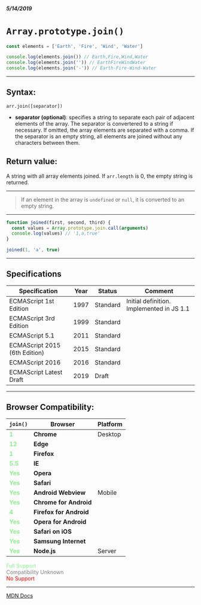##### 5/14/2019
# `Array.prototype.join()`

```js
const elements = ['Earth', 'Fire', 'Wind', 'Water']

console.log(elements.join()) // Earth,Fire,Wind,Water
console.log(elements.join('')) // EarthFireWindWater
console.log(elements.join('-')) // Earth-Fire-Wind-Water
```

---

## Syntax:
`arr.join([separator])`

* **separator (optional)**: specifies a string to separate each pair of adjacent elements of the array.  The separator is convertered to a string if necessary.  If omitted, the array elements are separated with a comma.  If the separator is an empty string, all elements are joined without any characters between them.

## Return value:
A string with all array elements joined.  If `arr.length` is 0, the empty string is returned.

---

  >If an element in the array is `undefined` or `null`, it is converted to an empty string.

---

```js
function joined(first, second, third) {
  const values = Array.prototype.join.call(arguments)
  console.log(values) // '1,a,true'
}

joined(1, 'a', true)
```

---

## Specifications
| Specification | Year | Status | Comment |
|---|---|---|---|
| ECMAScript 1st Edition | 1997 | Standard | Initial definition. Implemented in JS 1.1 |
| ECMAScript 3rd Edition | 1999 | Standard |  |
| ECMAScript 5.1 | 2011 | Standard |  |
| ECMAScript 2015 (6th Edition) | 2015 | Standard |  |
| ECMAScript 2016 | 2016 | Standard |  |
| ECMAScript Latest Draft | 2019 | Draft |  |

---

## Browser Compatibility:
| `join()` | Browser | Platform |
|---|---|---|
| <span style="color: lightgreen">**1**</span> | **Chrome** | Desktop | 
| <span style="color: lightgreen">**12**</span> | **Edge** || 
| <span style="color: lightgreen">**1**</span> | **Firefox** || 
| <span style="color: lightgreen">**5.5**</span> | **IE** || 
| <span style="color: lightgreen">**Yes**</span> | **Opera** || 
| <span style="color: lightgreen">**Yes**</span> | **Safari** || 
| <span style="color: lightgreen">**Yes**</span> | **Android Webview** | Mobile | 
| <span style="color: lightgreen">**Yes**</span> | **Chrome for Android** || 
| <span style="color: lightgreen">**4**</span> | **Firefox for Android** || 
| <span style="color: lightgreen">**Yes**</span> | **Opera for Android** || 
| <span style="color: lightgreen">**Yes**</span> | **Safari on iOS** || 
| <span style="color: lightgreen">**Yes**</span> | **Samsung Internet** || 
| <span style="color: lightgreen">**Yes**</span> | **Node.js** | Server | 

<span style="color: lightgreen">Full Support</span>  
<span style="color: grey">Compatibility Unknown</span>  
<span style="color: red">No Support</span>

---

[MDN Docs](https://developer.mozilla.org/en-US/docs/Web/JavaScript/Reference/Global_Objects/Array/join)